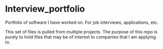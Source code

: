# Interview_portfolio
Portfolio of software I have worked on. For job interviews, applications, etc.

This set of files is pulled from multiple projects. The purpose of this repo is purely to hold files that may be of interest to companies that I am applying to.
